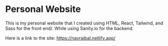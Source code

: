 # Personal Website

This is my personal website that I created using HTML, React, Tailwind, and Sass for the front end/.
While using Sanity.io for the backend.

Here is a link to the site: https://navrajbal.netlify.app/
